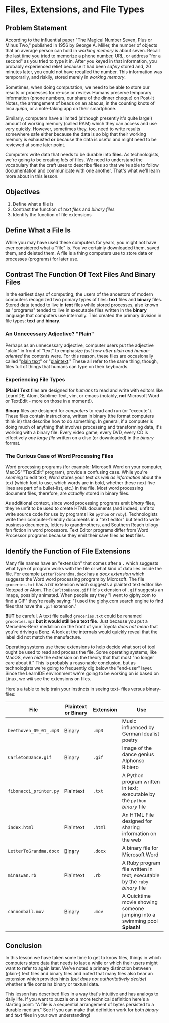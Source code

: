 # Files, Extensions, and File Types

## Problem Statement

According to the influential [paper][seven] "The Magical Number Seven, Plus or
Minus Two," published in 1956 by George A. Miller, the number of objects that
an average person can hold in _working memory_ is about seven. Recall the last
time you tried to memorize a phone number, URL, or address "for a second" as
you tried to type it in. After you keyed in that information, you probably
experienced relief because it had been _safely_ stored and, 20 minutes later,
you could not have recalled the number. This information was temporarily, and
riskily, stored merely in _working memory_.

Sometimes, when doing computation, we need to be able to store our results or
processes for re-use or review.  Humans preserve temporary information (phone
numbers, our share of the dinner cheque) on Post-It Notes, the arrangement of
beads on an abacus, in the counting knots of Inca _quipu_, or a note-taking
app on their smartphone.

Similarly, computers have a limited (although presently it's quite large!)
amount of working memory (called RAM) which they can access and use very
quickly.  However, sometimes they, too, need to write results somewhere safe
either because the data is so big that their working memory is exhausted **or**
because the data is useful and might need to be reviewed at some later point.

Computers write data that needs to be durable into **files**.  As
technologists, we're going to be creating _lots_ of files. We need to
understand the vocabulary that the craft uses to describe files so that we're
able to follow documentation and communicate with one another. That's what
we'll learn more about in this lesson.

## Objectives

1. Define what a file is
2. Contrast the function of _text files_ and _binary files_
3. Identify the function of file extensions

## Define What a File Is

While you may have used these computers for years, you might not have ever
considered what a "file" is. You've certainly downloaded them, saved them, and
deleted them. A file is a thing computers use to store data or processes
(programs) for later use.

## Contrast The Function Of Text Files And Binary Files

In the earliest days of computing, the users of the ancestors of modern
computers recognized two primary types of files: **text** files and **binary**
files. Stored data tended to live in **text** files while stored processes,
also known as "programs" tended to live in executable files written in the
**binary** language that computers use internally. This created the primary
division in file types: **text** and **binary**.

### An Unnecessary Adjective? "Plain"

Perhaps as an unnecessary adjective, computer users put the adjective "plain"
in front of "text" to emphasize _just how utter plain and human-oriented_ the
contents were. For this reason, these files are occasionally called "[plain
text][plaintext]" or "[plaintext][plaintext]." These all refer to the same
thing, though, files full of things that humans can type on their keyboards.

### Experiencing File Types

**(Plain) Text** files are designed for _humans_ to read and write with editors
like LearnIDE, Atom, Sublime Text, vim, or emacs (notably, **not** Microsoft
Word or TextEdit - more on those in a moment!).

**Binary** files are designed for _computers_ to read and run (or "execute").
These files contain instructions, written in binary (the format computers think
in) that describe how to do something. In general, if a computer is doing much
of anything that involves processing and transforming data, it's working with a
binary file.  Every video game, every DVD, every CD is effectively _one large
file_ written on a disc (or downloaded) in the _binary_ format.

### The Curious Case of Word Processing Files

Word processing programs (for example: Microsoft Word on your computer, MacOS'
"TextEdit" program), provide a confusing case. While you're _seeming_ to edit
text, Word stores your text _as well as information_ about the text (which font
to use, which words are in bold, whether these next five lines are part of a
bullet-list, etc.) in the file. Most word processing document files, therefore,
are _actually_ stored in binary files.

As additional context, since word processing programs emit _binary_ files,
they're unfit to be used to create HTML documents (and indeed, unfit to write
source code for use by programs like `python` or `ruby`). Technologists write
their computer-friendly documents in a "text editor" but tend to write business
documents, letters to grandmothers, and Southern Reach trilogy fan fiction in
word processors. Text Editor programs differ from Word Processor programs
because they emit their save files as **text** files.

## Identify the Function of File Extensions

Many file names have an "extension" that comes after a `.` which suggests what
type of program works with the file or what kind of data lies inside the file.
For example `LetterToGrandma.docx` has a *docx* _extension_ which suggests the
Word word processing program by Microsoft. The file `groceries.txt` has a *txt*
extension which suggests a plaintext text editor like Notepad or Atom. The
`CarltonDance.gif` file's extension of `.gif` suggests an image, possibly
animated. When people say they "I went to giphy.com to find a GIF" they're
really saying: "I used the giphy.com search engine to find files that have the
`.gif` extension."

**BUT** be careful. A text file called `groceries.txt` could be renamed
`groceries.mp3` **but it would still be a text file**. Just because you put a
Mercedes-Benz medallion on the front of your Toyota _does not mean_ that you're
driving a Benz. A look at the internals would quickly reveal that the label did
not match the manufacture.

Operating systems use these extensions to help decide what sort of tool ought
be used to read and process the file. Some operating systems, like MacOS, even
_hide_ the extension on the theory that that most "no longer care about it."
This is probably a reasonable conclusion, but as technologists we're going to
frequently dig below the "end-user" layer. Since the LearnIDE environment we're
going to be working on is based on Linux, we _will_ see the extensions on
files.

Here's a table to help train your instincts in seeing text- files versus
binary-files:

|File | Plaintext or Binary | Extension | Use |
|-----|---------------------|-----|------|
| `beethoven_09_01_.mp3` | Binary | `.mp3` | Music influenced by German Idealist poetry|
| `CarletonDance.gif` | Binary | `.gif` | Image of the dance genius Alphonso Ribiero |
| `fibonacci_printer.py` | Plaintext | `.txt`| A Python program written in text; executable by the `python` _binary_ file |
| `index.html` | Plaintext | `.html`| An HTML File designed for sharing information on the web|
| `LetterToGrandma.docx` | Binary | `.docx` | A binary file for Microsoft Word |
| `minaswan.rb` | Plaintext | `.rb` | A Ruby program file written in text; executable by the `ruby` _binary_ file |
| `cannonball.mov` | Binary | `.mov` | A Quicktime movie showing someone jumping into a swimming pool **Splash!**|

## Conclusion

In this lesson we have taken some time to get to know files, things in which
computers store data that needs to last a while or which their users might want
to refer to again later. We've noted a primary distinction between (plain-)
text files and binary files and noted that many files also bear an extension
which provides hints (_but does not authoritatively decide_) whether a file
contains binary or textual data.

This lesson has described files in a way that's intuitive and has analogs to
daily life. If you want to puzzle on a more technical definition here's a
starting point: "A file is a sequential arrangement of bytes persisted to a
durable medium." See if you can make that definition work for both _binary_ and
_text_ files in your own understanding!

[seven]: http://www.musanim.com/miller1956/
[plaintext]: https://en.wikipedia.org/wiki/Plain_text
